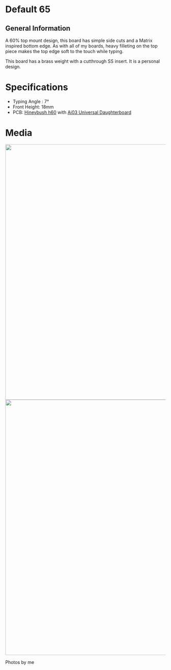 <!-- docs/guide.md -->

# Default 65

## General Information

A 60% top mount design, this board has simple side cuts and a Matrix inspired bottom edge. As with all of my boards, heavy filleting on the top piece makes the top edge soft to the touch while typing.

This board has a brass weight with a cutthrough SS insert. It is a personal design.

# Specifications

- Typing Angle : 7&deg;
- Front Height: 18mm
- PCB: [Hineybush h60](https://hineybush.com/products/h60) with [Ai03 Universal Daughterboard](https://unified-daughterboard.github.io/#/)


# Media
<img src = "https://cdn.discordapp.com/attachments/855705247107514378/985818611325227020/IMG_5430.jpg" width = "800">
<img src = "https://cdn.discordapp.com/attachments/997661929390739467/997662194466553918/289B77A0-1451-444A-B7BC-C71664FFF940.jpg" width = "800">


Photos by me
